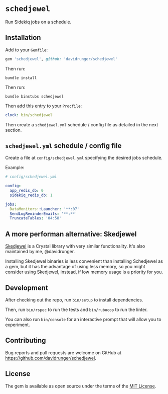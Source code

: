 # `schedjewel`

Run Sidekiq jobs on a schedule.

## Installation

Add to your `Gemfile`:

```rb
gem 'schedjewel', github: 'davidrunger/schedjewel'
```

Then run:

```
bundle install
```

Then run:

```
bundle binstubs schedjewel
```

Then add this entry to your `Procfile`:

```yml
clock: bin/schedjewel
```

Then create a `schedjewel.yml` schedule / config file as detailed in the next section.

## `schedjewel.yml` schedule / config file

Create a file at `config/schedjewel.yml` specifying the desired jobs schedule.

Example:

```yml
# config/schedjewel.yml

config:
  app_redis_db: 0
  sidekiq_redis_db: 1

jobs:
  DataMonitors::Launcher: '**:07'
  SendLogReminderEmails: '**:**'
  TruncateTables: '04:58'
```

## A more performan alternative: Skedjewel

[Skedjewel][skedjewel] is a Crystal library with very similar functionality. It's also maintained by
me, @davidrunger.

Installing Skedjewel binaries is less convenient than installing Schedjewel as a gem, but it has the
advantage of using less memory, so you might consider using Skedjewel, instead, if low memory usage
is a priority for you.

[skedjewel]: https://github.com/davidrunger/skedjewel

## Development

After checking out the repo, run `bin/setup` to install dependencies.

Then, run `bin/rspec` to run the tests and `bin/rubocop` to run the linter.

You can also run `bin/console` for an interactive prompt that will allow you to experiment.

## Contributing

Bug reports and pull requests are welcome on GitHub at https://github.com/davidrunger/schedjewel.

## License

The gem is available as open source under the terms of the [MIT
License](https://opensource.org/licenses/MIT).
